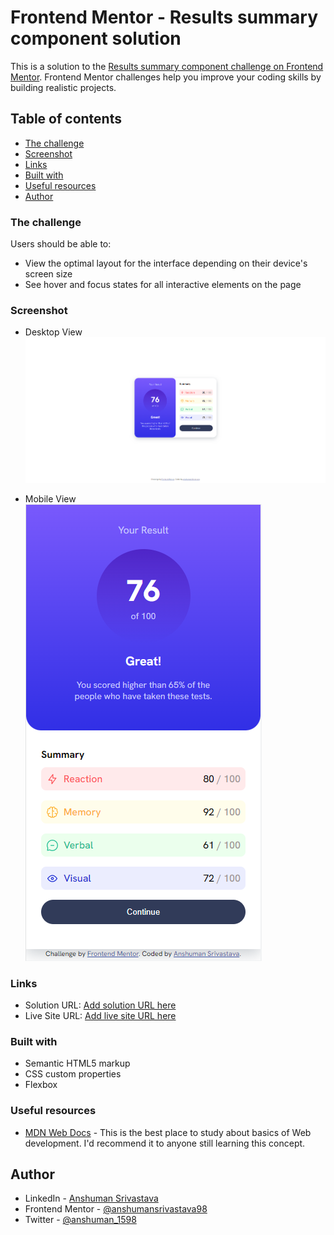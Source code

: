 # Frontend Mentor - Results summary component solution

This is a solution to the [Results summary component challenge on Frontend Mentor](https://www.frontendmentor.io/challenges/results-summary-component-CE_K6s0maV). Frontend Mentor challenges help you improve your coding skills by building realistic projects.

## Table of contents

- [The challenge](#the-challenge)
- [Screenshot](#screenshot)
- [Links](#links)
- [Built with](#built-with)
- [Useful resources](#useful-resources)
- [Author](#author)

### The challenge

Users should be able to:

- View the optimal layout for the interface depending on their device's screen size
- See hover and focus states for all interactive elements on the page

### Screenshot
- Desktop View
![](./assets/images/desktop-view.png)

- Mobile View  
![](./assets/images/mobile-view.png)

### Links

- Solution URL: [Add solution URL here](https://your-solution-url.com)
- Live Site URL: [Add live site URL here](https://your-live-site-url.com)

### Built with

- Semantic HTML5 markup
- CSS custom properties
- Flexbox

### Useful resources

- [MDN Web Docs](https://developer.mozilla.org/en-US/docs/Web) - This is the best place to study about basics of Web development. I'd recommend it to anyone still learning this concept.

## Author

- LinkedIn - [Anshuman Srivastava](https://www.linkedin.com/in/anshuman-srivastava-09b3311ab/)
- Frontend Mentor - [@anshumansrivastava98](https://www.frontendmentor.io/profile/anshumansrivastava98)
- Twitter - [@anshuman_1598](https://twitter.com/anshuman_1598)
